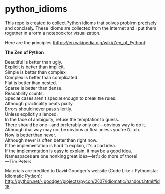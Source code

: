 # python_idioms
This repo is created to collect Python idioms that solves problem precisely and concisely. These idioms are collected from the internet and I put them together in a form a notebook for visualization.

Here are the principles (https://en.wikipedia.org/wiki/Zen_of_Python):

**The Zen of Python**
  
Beautiful is better than ugly.<br>
Explicit is better than implicit.<br>
Simple is better than complex.<br>
Complex is better than complicated.<br>
Flat is better than nested.<br>
Sparse is better than dense.<br>
Readability counts.<br>
Special cases aren't special enough to break the rules.<br>
Although practicality beats purity.<br>
Errors should never pass silently.<br>
Unless explicitly silenced.<br>
In the face of ambiguity, refuse the temptation to guess.<br>
There should be one—and preferably only one—obvious way to do it.<br>
Although that way may not be obvious at first unless you're Dutch.<br>
Now is better than never.<br>
Although never is often better than right now.<br>
If the implementation is hard to explain, it's a bad idea.<br>
If the implementation is easy to explain, it may be a good idea.<br>
Namespaces are one honking great idea—let's do more of those! <br>
—Tim Peters

Materials are credited to David Goodger's website (Code Like a Pythonista: Idiomatic Python):<br>
http://python.net/~goodger/projects/pycon/2007/idiomatic/handout.html#id18

